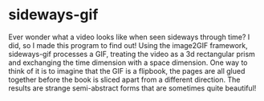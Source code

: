 # sideways-gif
Ever wonder what a video looks like when seen sideways through time?
I did, so I made this program to find out!
Using the image2GIF framework, sideways-gif processes a GIF, treating the video as a 3d rectangular prism and exchanging the time dimension with a space dimension.
One way to think of it is to imagine that the GIF is a flipbook, the pages are all glued together before the book is sliced apart from a different direction.
The results are strange semi-abstract forms that are sometimes quite beautiful!
